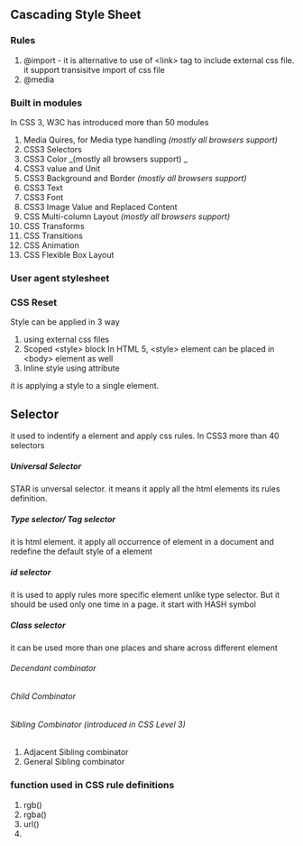 ## Cascading Style Sheet

### Rules

1. @import - it is alternative to use of &lt;link&gt; tag to include external css file. it support transisitve import of css file
2. @media

### Built in modules

In CSS 3, W3C has introduced more than 50 modules

1. Media Quires, for Media type handling  _\(mostly all browsers support\)_ 
2. CSS3 Selectors
3. CSS3 Color _\(mostly all browsers support\) _
4. CSS3 value and Unit
5. CSS3 Background and Border _\(mostly all browsers support\)_
6. CSS3 Text
7. CSS3 Font
8. CSS3 Image Value and Replaced Content
9. CSS Multi-column Layout  _\(mostly all browsers support\)_ 
10. CSS Transforms
11. CSS Transitions
12. CSS Animation
13. CSS Flexible Box Layout

### User agent stylesheet

### CSS Reset

Style can be applied in 3 way

1. using external css files
2. Scoped  &lt;style&gt; block
    In HTML 5, &lt;style&gt; element can be placed in &lt;body&gt; element as well
3. Inline style using attribute

it is applying a style to a single element.

## Selector

it used to indentify a element and apply css rules. In CSS3 more than 40 selectors

##### Universal Selector

STAR is unversal selector. it means it apply all the html elements its rules definition.

##### Type selector\/ Tag selector

it is html element. it apply all occurrence of element in a document and redefine the default style of a element

##### id selector

it is used to apply rules more specific element unlike type selector. But it should be used only one time in a page. it start with HASH symbol

##### Class selector

it can be used more than one places and share across different element

###### Decendant combinator

###### Child Combinator

###### Sibling Combinator \(introduced in CSS Level 3\)

1. Adjacent Sibling combinator
2. General Sibling combinator

### function used in CSS rule definitions

1. rgb\(\)
2. rgba\(\)
3. url\(\)
4. 

